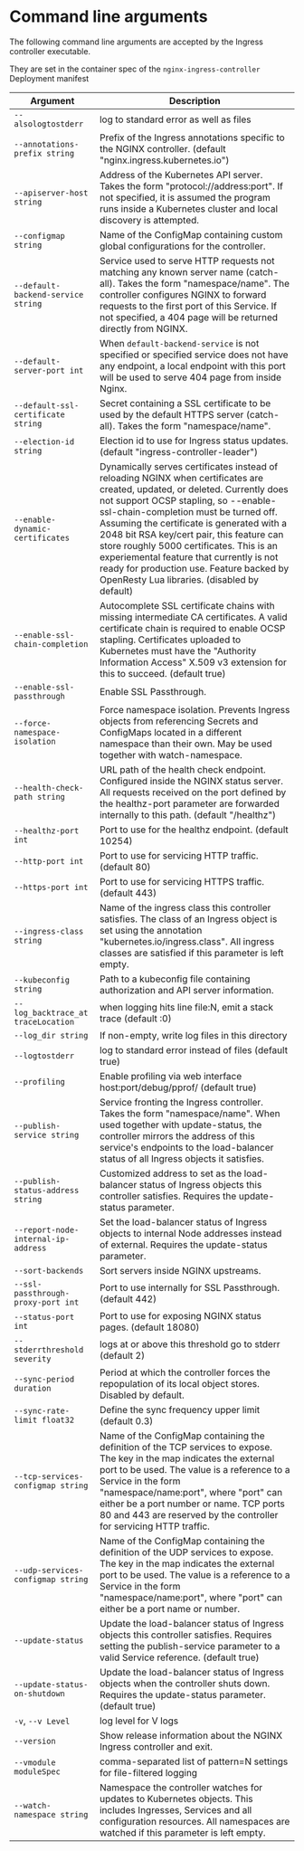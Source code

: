 # Command line arguments

The following command line arguments are accepted by the Ingress controller executable.

They are set in the container spec of the `nginx-ingress-controller` Deployment manifest

| Argument | Description |
|----------|-------------|
| `--alsologtostderr`               | log to standard error as well as files |
| `--annotations-prefix string`     | Prefix of the Ingress annotations specific to the NGINX controller. (default "nginx.ingress.kubernetes.io") |
| `--apiserver-host string`         | Address of the Kubernetes API server. Takes the form "protocol://address:port". If not specified, it is assumed the program runs inside a Kubernetes cluster and local discovery is attempted. |
| `--configmap string`              | Name of the ConfigMap containing custom global configurations for the controller. |
| `--default-backend-service string` | Service used to serve HTTP requests not matching any known server name (catch-all). Takes the form "namespace/name". The controller configures NGINX to forward requests to the first port of this Service. If not specified, a 404 page will be returned directly from NGINX.|
| `--default-server-port int`       | When `default-backend-service` is not specified or specified service does not have any endpoint, a local endpoint with this port will be used to serve 404 page from inside Nginx. |
| `--default-ssl-certificate string` | Secret containing a SSL certificate to be used by the default HTTPS server (catch-all). Takes the form "namespace/name". |
| `--election-id string`            | Election id to use for Ingress status updates. (default "ingress-controller-leader") |
| `--enable-dynamic-certificates`   | Dynamically serves certificates instead of reloading NGINX when certificates are created, updated, or deleted. Currently does not support OCSP stapling, so --enable-ssl-chain-completion must be turned off. Assuming the certificate is generated with a 2048 bit RSA key/cert pair, this feature can store roughly 5000 certificates. This is an experiemental feature that currently is not ready for production use. Feature backed by OpenResty Lua libraries. (disabled by default) |
| `--enable-ssl-chain-completion`   | Autocomplete SSL certificate chains with missing intermediate CA certificates. A valid certificate chain is required to enable OCSP stapling. Certificates uploaded to Kubernetes must have the "Authority Information Access" X.509 v3 extension for this to succeed. (default true) |
| `--enable-ssl-passthrough`        | Enable SSL Passthrough. |
| `--force-namespace-isolation`     | Force namespace isolation. Prevents Ingress objects from referencing Secrets and ConfigMaps located in a different namespace than their own. May be used together with watch-namespace. |
| `--health-check-path string`      | URL path of the health check endpoint. Configured inside the NGINX status server. All requests received on the port defined by the healthz-port parameter are forwarded internally to this path. (default "/healthz") |
| `--healthz-port int`              | Port to use for the healthz endpoint. (default 10254) |
| `--http-port int`                 | Port to use for servicing HTTP traffic. (default 80) |
| `--https-port int`                | Port to use for servicing HTTPS traffic. (default 443) |
| `--ingress-class string`          | Name of the ingress class this controller satisfies. The class of an Ingress object is set using the annotation "kubernetes.io/ingress.class". All ingress classes are satisfied if this parameter is left empty. |
| `--kubeconfig string`             | Path to a kubeconfig file containing authorization and API server information. |
| `--log_backtrace_at traceLocation` | when logging hits line file:N, emit a stack trace (default :0) |
| `--log_dir string`                | If non-empty, write log files in this directory |
| `--logtostderr`                   | log to standard error instead of files (default true) |
| `--profiling`                     | Enable profiling via web interface host:port/debug/pprof/ (default true) |
| `--publish-service string`        | Service fronting the Ingress controller. Takes the form "namespace/name". When used together with update-status, the controller mirrors the address of this service's endpoints to the load-balancer status of all Ingress objects it satisfies. |
| `--publish-status-address string` | Customized address to set as the load-balancer status of Ingress objects this controller satisfies. Requires the update-status parameter. |
| `--report-node-internal-ip-address` | Set the load-balancer status of Ingress objects to internal Node addresses instead of external. Requires the update-status parameter. |
| `--sort-backends`                 | Sort servers inside NGINX upstreams. |
| `--ssl-passthrough-proxy-port int` | Port to use internally for SSL Passthrough. (default 442) |
| `--status-port int`               | Port to use for exposing NGINX status pages. (default 18080) |
| `--stderrthreshold severity`      | logs at or above this threshold go to stderr (default 2) |
| `--sync-period duration`          | Period at which the controller forces the repopulation of its local object stores. Disabled by default. |
| `--sync-rate-limit float32`       | Define the sync frequency upper limit (default 0.3) |
| `--tcp-services-configmap string` | Name of the ConfigMap containing the definition of the TCP services to expose. The key in the map indicates the external port to be used. The value is a reference to a Service in the form "namespace/name:port", where "port" can either be a port number or name. TCP ports 80 and 443 are reserved by the controller for servicing HTTP traffic. |
| `--udp-services-configmap string` | Name of the ConfigMap containing the definition of the UDP services to expose. The key in the map indicates the external port to be used. The value is a reference to a Service in the form "namespace/name:port", where "port" can either be a port name or number. |
| `--update-status`                 | Update the load-balancer status of Ingress objects this controller satisfies. Requires setting the publish-service parameter to a valid Service reference. (default true) |
| `--update-status-on-shutdown`     | Update the load-balancer status of Ingress objects when the controller shuts down. Requires the update-status parameter. (default true) |
| `-v`, `--v Level`                 | log level for V logs |
| `--version`                       | Show release information about the NGINX Ingress controller and exit. |
| `--vmodule moduleSpec`            | comma-separated list of pattern=N settings for file-filtered logging |
| `--watch-namespace string`        | Namespace the controller watches for updates to Kubernetes objects. This includes Ingresses, Services and all configuration resources. All namespaces are watched if this parameter is left empty. |

